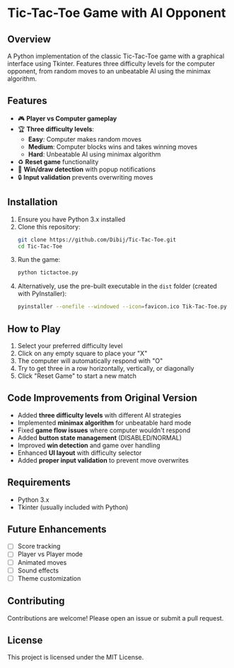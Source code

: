 # Tic-Tac-Toe Game with AI Opponent

## Overview

A Python implementation of the classic Tic-Tac-Toe game with a graphical interface using Tkinter. Features three difficulty levels for the computer opponent, from random moves to an unbeatable AI using the minimax algorithm.

## Features

- 🎮 **Player vs Computer gameplay**
- 🏆 **Three difficulty levels**:
  - **Easy**: Computer makes random moves
  - **Medium**: Computer blocks wins and takes winning moves
  - **Hard**: Unbeatable AI using minimax algorithm
- ♻️ **Reset game** functionality
- 🏁 **Win/draw detection** with popup notifications
- 🔒 **Input validation** prevents overwriting moves

## Installation

1. Ensure you have Python 3.x installed
2. Clone this repository:
   ```bash
   git clone https://github.com/Dibij/Tic-Tac-Toe.git
   cd Tic-Tac-Toe
   ```
3. Run the game:
   ```bash
   python tictactoe.py
   ```
4. Alternatively, use the pre-built executable in the `dist` folder (created with PyInstaller):
   ```bash
   pyinstaller --onefile --windowed --icon=favicon.ico Tik-Tac-Toe.py
   ```

## How to Play

1. Select your preferred difficulty level
2. Click on any empty square to place your "X"
3. The computer will automatically respond with "O"
4. Try to get three in a row horizontally, vertically, or diagonally
5. Click "Reset Game" to start a new match

## Code Improvements from Original Version

- Added **three difficulty levels** with different AI strategies
- Implemented **minimax algorithm** for unbeatable hard mode
- Fixed **game flow issues** where computer wouldn't respond
- Added **button state management** (DISABLED/NORMAL)
- Improved **win detection** and game over handling
- Enhanced **UI layout** with difficulty selector
- Added **proper input validation** to prevent move overwrites

## Requirements

- Python 3.x
- Tkinter (usually included with Python)

## Future Enhancements

- [ ] Score tracking
- [ ] Player vs Player mode
- [ ] Animated moves
- [ ] Sound effects
- [ ] Theme customization

## Contributing

Contributions are welcome! Please open an issue or submit a pull request.

## License

This project is licensed under the MIT License.
